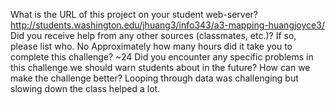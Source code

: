 What is the URL of this project on your student web-server?
	http://students.washington.edu/jhuang3/info343/a3-mapping-huangjoyce3/
Did you receive help from any other sources (classmates, etc.)? If so, please list who.
	No
Approximately how many hours did it take you to complete this challenge?
	~24
Did you encounter any specific problems in this challenge we should warn students about in the future? How can we make the challenge better?
	Looping through data was challenging but slowing down the class helped a lot.
